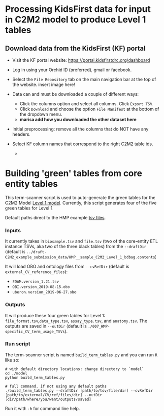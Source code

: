 # Processing KidsFirst data for input in C2M2 model to produce Level 1 tables

## Download data from the KidsFirst (KF) portal

* Visit the KF portal website: https://portal.kidsfirstdrc.org/dashboard
* Log in using your Orchid ID (preferred), gmail or facebook.
* Select the `File Repository` tab on the main navigation bar at the top of the website.
 insert image here!

* Data can and must be downloaded a couple of different ways:
  - Click the columns option and select all columns. Click `Export TSV`.
  - Click `Download` and choose the option `File Manifest` at the bottom of the dropdown menu.
  - **marisa add how you downloaded the other dataset here**

* Initial preprocessing: remove all the columns that do NOT have any headers.
* Select KF column names that correspond to the right C2M2 table ids.

  -

# Building 'green' tables from core entity tables

This term-scanner script is used to auto-generate the green tables for the C2M2 Model [Level 1 model](https://github.com/nih-cfde/specifications-and-documentation/tree/master/draft-C2M2_specification_with_Levels#Level-1). Currently, this script generates four of the five green tables for Level 1.

Default paths direct to the HMP example [tsv files](https://github.com/nih-cfde/specifications-and-documentation/tree/master/draft-C2M2_example_submission_data/HMP__sample_C2M2_Level_1_bdbag.contents).

### Inputs
It currently takes in `biosample.tsv` and `file.tsv` (two of the core-entity ETL instance TSVs, aka two of the three black tables) from the `--draftDir` (default is `../draft-C2M2_example_submission_data/HMP__sample_C2M2_Level_1_bdbag.contents`)

It will load OBO and ontology files from `--cvRefDir` (default is `external_CV_reference_files`):
- `EDAM.version_1.21.tsv`
- `OBI.version_2019-08-15.obo`
- `uberon.version_2019-06-27.obo`

### Outputs
It will produce these four green tables for Level 1: `file_format.tsv`,`data_type.tsv`, `assay_type.tsv`, and `anatomy.tsv`. The outputs are saved in `--outDir` (default is `./007_HMP-specific_CV_term_usage_TSVs`).

### Run script
The term-scanner script is named `build_term_tables.py` and you can run it like so:

```
# with default directory locations: change directory to `model`
cd ./model
python build_term_tables.py

# full command, if not using any default paths
./build_term_tables.py --draftDir [path/to/tsv/file/dir] --cvRefDir [path/to/external/CV/ref/files/dir] --outDir [dir/path/where/you/want/outputs/saved]
```
Run it with `-h` for command line help.
